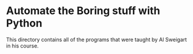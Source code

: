 # Automate the Boring stuff with Python
This directory contains all of the programs that were taught by Al Sweigart in his course. 
